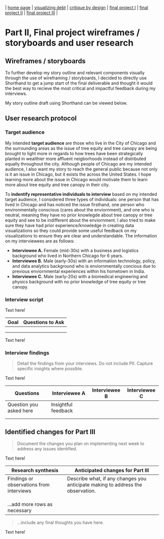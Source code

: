 | [home page](https://kavenir.github.io/kavenir-tswd-portfolio/) | [visualizing debt](https://kavenir.github.io/kavenir-tswd-portfolio/visualizing-government-debt.html) | [critique by design](https://kavenir.github.io/kavenir-tswd-portfolio/critique-by-design.html) | [final project I](https://kavenir.github.io/kavenir-tswd-portfolio/final-project-part-one.html) | [final project II](https://kavenir.github.io/kavenir-tswd-portfolio/final-project-part-two.html) | [final project III](https://kavenir.github.io/kavenir-tswd-portfolio/final-project-part-three.html) |

# Part II, Final project wireframes / storyboards and user research

## Wireframes / storyboards
To further develop my story outline and relevant components visually through the use of wireframing / storyboards, I decided to directly use Shorthand to get a jump start of the final deliverable and thought it would the best way to recieve the most critical and impactful feedback during my interviews. 

My story outline draft using Shorthand can be viewed below. 

## User research protocol

### Target audience

My intended **target audience** are those who live in the City of Chicago and the surrounding areas as the issue of tree equity and tree canopy are being brought to light more in regards to how trees have been strategically planted in wealthier more affluent neigborhoods instead of distributed equally throughout the city. Although people of Chicago are my intended audience, I also want my story to reach the general public because not only is it an issue in Chicago, but it exists the across the United States. I hope learning more about the issue in Chicago would motivate them to learn more about tree equity and tree canopy in their city.

To **indentify representative individuals to interview** based on my intended target audience, I considered three types of individuals: one person that has lived in Chicago and has noticed the issue firsthand, one person who environmentally conscious (cares about the enviornment), and one who is neutral, meaning they have no prior knowlegde about tree canopy or tree equity and see to be indifferent about the enviornment. I also tried to make sure they have had prior experience/knowledge in creating data visualizations so they could provide some useful feedback on my visualizations to ensure they are clear and understandable. The information on my interviewees are as follows: 

- **Interviewee A.** Female (mid-30s) with a business and logistics background who lived in Northern Chicago for 6 years. 
- **Interviewee B.** Male (early-30s) with an information technology, policy, and data analytics background who is enviornmentally concious due to previous enviornmental experiences within his hometown in India. 
- **Interviewee C.** Male (early-20s) with a biomedical engineering and physics background with no prior knowledge of tree equity or tree canopy. 

### Interview script



Text here!

| Goal                    | Questions to Ask        |
|-------------------------|-------------------------|
|                         |                         |
|                         |                         |
|                         |                         |


Text here!

### Interview findings
> Detail the findings from your interviews.  Do not include PII.  Capture specific insights where possible.

Text here!

| Questions               | Interviewee A                  | Interviewee B                  | Interviewee C                  |
|-------------------------|--------------------------------|--------------------------------|--------------------------------|
| Question you asked here | Insightful feedback            |                                |                                |
|                         |                                |                                |                                |
|                         |                                |                                |                                |


## Identified changes for Part III
> Document the changes you plan on implementing next week to address any issues identified.  

Text here!

| Research synthesis                       | Anticipated changes for Part III                                                |
|------------------------------------------|---------------------------------------------------------------------------------|
| Findings or observations from interviews | Describe what, if any changes you anticipate making to address the observation. |
|                                          |                                                                                 |
|                                          |                                                                                 |
|                                          |                                                                                 |
| ...add more rows as necessary            |                                                                                 |

> ...include any final thoughts you have here. 

Text here!
